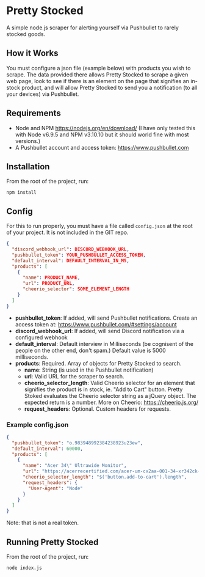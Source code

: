 # Pretty Stocked
A simple node.js scraper for alerting yourself via Pushbullet to rarely stocked goods.

## How it Works
You must configure a json file (example below) with products you wish to scrape. The data provided there allows Pretty Stocked to scrape a given web page, look to see if there is an element on the page that signifies an in-stock product, and will allow Pretty Stocked to send you a notification (to all your devices) via Pushbullet.

## Requirements
* Node and NPM https://nodejs.org/en/download/ (I have only tested this with Node v6.9.5 and NPM v3.10.10 but it should world fine with most versions.)
* A Pushbullet account and access token: https://www.pushbullet.com

## Installation
From the root of the project, run:
```
npm install
```

## Config
For this to run properly, you must have a file called `config.json` at the root of your project. It is not  included in the GIT repo.

```json
{
  "discord_webhook_url": DISCORD_WEBHOOK_URL,
  "pushbullet_token": YOUR_PUSHBULLET_ACCESS_TOKEN,
  "default_interval": DEFAULT_INTERVAL_IN_MS,
  "products": [
    {
      "name": PRODUCT_NAME,
      "url": PRODUCT_URL,
      "cheerio_selector": SOME_ELEMENT_LENGTH
    }
  ]
}
```
* **pushbullet_token**: If added, will send Pushbullet notifications. Create an access token at: https://www.pushbullet.com/#settings/account
* **discord_webhook_url**: If added, will send Discord notification via a configured webhook
* **default_interval**: Default interview in Milliseconds (be cognisent of the people on the other end, don't spam.) Default value is 5000 milliseconds.
* **products**: Required. Array of objects for Pretty Stocked to search.
    * **name**: String (is used in the Pushbullet notification)
    * **url**: Valid URL for the scraper to search.
    * **cheerio_selector_length**: Valid Cheerio selector for an element that signifies the product is in stock, ie. "Add to Cart" button. Pretty Stoked evaluates the Cheerio selector string as a jQuery object. The expected return is a number. More on Cheerio: https://cheerio.js.org/
    * **request_headers**: Optional. Custom headers for requests.
### Example config.json
```json
{
  "pushbullet_token": "o.983948992384238923u23ew",
  "default_interval": 60000,
  "products": [
    {
      "name": "Acer 34\" Ultrawide Monitor",
      "url": "https://acerrecertified.com/acer-um-cx2aa-001-34-xr342ck-bmijpphz-widescreen-lcd-monitor-3440x1440-1k-1/",
      "cheerio_selector_length": "$('button.add-to-cart').length",
      "request_headers": {
        "User-Agent": "Node"
      }
    }
  ]
}
```
Note: that is not a real token.

## Running Pretty Stocked
From the root of the project, run:

```
node index.js
```